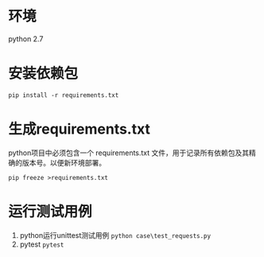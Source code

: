 # 环境
python 2.7
# 安装依赖包
```
pip install -r requirements.txt
```
# 生成requirements.txt
python项目中必须包含一个 requirements.txt 文件，用于记录所有依赖包及其精确的版本号。以便新环境部署。
```
pip freeze >requirements.txt
```

# 运行测试用例
1. python运行unittest测试用例
``` python case\test_requests.py ```
2. pytest
``` pytest ```